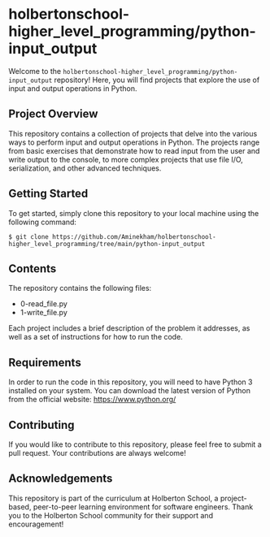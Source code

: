 <!DOCTYPE html>
<html>
  <head>
    <meta charset="utf-8">
  </head>
  <body>
    <h1>holbertonschool-higher_level_programming/python-input_output</h1>
    <p>Welcome to the <code>holbertonschool-higher_level_programming/python-input_output</code> repository! Here, you will find projects that explore the use of input and output operations in Python.</p>
    <h2>Project Overview</h2>
    <p>This repository contains a collection of projects that delve into the various ways to perform input and output operations in Python. The projects range from basic exercises that demonstrate how to read input from the user and write output to the console, to more complex projects that use file I/O, serialization, and other advanced techniques.</p>
    <h2>Getting Started</h2>
    <p>To get started, simply clone this repository to your local machine using the following command:</p>
    <pre><code>$ git clone https://github.com/Aminekham/holbertonschool-higher_level_programming/tree/main/python-input_output</code></pre>
    <h2>Contents</h2>
    <p>The repository contains the following files:</p>
    <ul>
      <li>0-read_file.py</li>
      <li>1-write_file.py</li>
    </ul>
    <p>Each project includes a brief description of the problem it addresses, as well as a set of instructions for how to run the code.</p>
    <h2>Requirements</h2>
    <p>In order to run the code in this repository, you will need to have Python 3 installed on your system. You can download the latest version of Python from the official website: <a href="https://www.python.org/">https://www.python.org/</a></p>
    <h2>Contributing</h2>
    <p>If you would like to contribute to this repository, please feel free to submit a pull request. Your contributions are always welcome!</p>
    <h2>Acknowledgements</h2>
    <p>This repository is part of the curriculum at Holberton School, a project-based, peer-to-peer learning environment for software engineers. Thank you to the Holberton School community for their support and encouragement!</p>
  </body>
</html>
